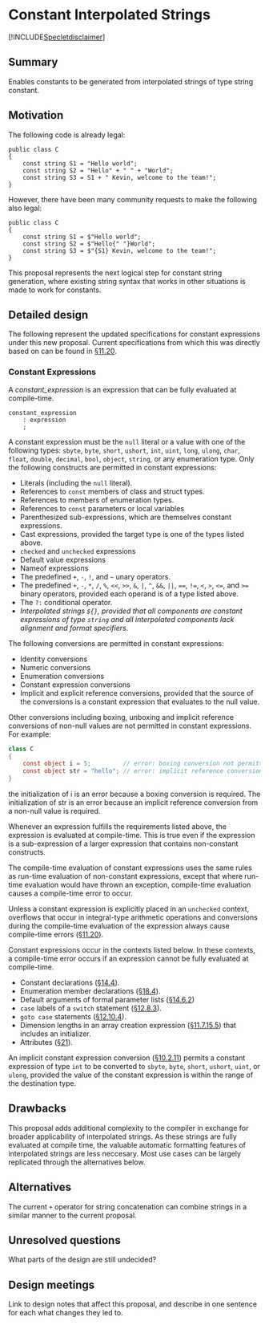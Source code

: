 # Constant Interpolated Strings

[!INCLUDE[Specletdisclaimer](../../docs-includes/speclet-disclaimer.md)]

## Summary
[summary]: #summary

Enables constants to be generated from interpolated strings of type string constant.

## Motivation
[motivation]: #motivation

The following code is already legal:
```
public class C
{
    const string S1 = "Hello world";
    const string S2 = "Hello" + " " + "World";
    const string S3 = S1 + " Kevin, welcome to the team!";
}
```
However, there have been many community requests to make the following also legal:
```
public class C
{
    const string S1 = $"Hello world";
    const string S2 = $"Hello{" "}World";
    const string S3 = $"{S1} Kevin, welcome to the team!";
}
```
This proposal represents the next logical step for constant string generation, where existing string syntax that works in other situations is made to work for constants.

## Detailed design
[design]: #detailed-design

The following represent the updated specifications for constant expressions under this new proposal. Current specifications from which this was directly based on can be found in [§11.20](https://github.com/dotnet/csharpstandard/blob/draft-v6/standard/expressions.md#1120-constant-expressions).

### Constant Expressions

A *constant_expression* is an expression that can be fully evaluated at compile-time.

```antlr
constant_expression
    : expression
    ;
```

A constant expression must be the `null` literal or a value with one of  the following types: `sbyte`, `byte`, `short`, `ushort`, `int`, `uint`, `long`, `ulong`, `char`, `float`, `double`, `decimal`, `bool`, `object`, `string`, or any enumeration type. Only the following constructs are permitted in constant expressions:

*  Literals (including the `null` literal).
*  References to `const` members of class and struct types.
*  References to members of enumeration types.
*  References to `const` parameters or local variables
*  Parenthesized sub-expressions, which are themselves constant expressions.
*  Cast expressions, provided the target type is one of the types listed above.
*  `checked` and `unchecked` expressions
*  Default value expressions
*  Nameof expressions
*  The predefined `+`, `-`, `!`, and `~` unary operators.
*  The predefined `+`, `-`, `*`, `/`, `%`, `<<`, `>>`, `&`, `|`, `^`, `&&`, `||`, `==`, `!=`, `<`, `>`, `<=`, and `>=` binary operators, provided each operand is of a type listed above.
*  The `?:` conditional operator.
*  *Interpolated strings `${}`, provided that all components are constant expressions of type `string` and all interpolated components lack alignment and format specifiers.*

The following conversions are permitted in constant expressions:

*  Identity conversions
*  Numeric conversions
*  Enumeration conversions
*  Constant expression conversions
*  Implicit and explicit reference conversions, provided that the source of the conversions is a constant expression that evaluates to the null value.

Other conversions including boxing, unboxing and implicit reference conversions of non-null values are not permitted in constant expressions. For example:
```csharp
class C 
{
    const object i = 5;         // error: boxing conversion not permitted
    const object str = "hello"; // error: implicit reference conversion
}
```
the initialization of i is an error because a boxing conversion is required. The initialization of str is an error because an implicit reference conversion from a non-null value is required.

Whenever an expression fulfills the requirements listed above, the expression is evaluated at compile-time. This is true even if the expression is a sub-expression of a larger expression that contains non-constant constructs.

The compile-time evaluation of constant expressions uses the same rules as run-time evaluation of non-constant expressions, except that where run-time evaluation would have thrown an exception, compile-time evaluation causes a compile-time error to occur.

Unless a constant expression is explicitly placed in an `unchecked` context, overflows that occur in integral-type arithmetic operations and conversions during the compile-time evaluation of the expression always cause compile-time errors ([§11.20](https://github.com/dotnet/csharpstandard/blob/draft-v6/standard/expressions.md#1120-constant-expressions)).

Constant expressions occur in the contexts listed below. In these contexts, a compile-time error occurs if an expression cannot be fully evaluated at compile-time.

*  Constant declarations ([§14.4](https://github.com/dotnet/csharpstandard/blob/draft-v6/standard/classes.md#144-constants)).
*  Enumeration member declarations ([§18.4](https://github.com/dotnet/csharpstandard/blob/draft-v6/standard/enums.md#184-enum-members)).
*  Default arguments of formal parameter lists ([§14.6.2](https://github.com/dotnet/csharpstandard/blob/draft-v6/standard/classes.md#1462-method-parameters))
*  `case` labels of a `switch` statement ([§12.8.3](https://github.com/dotnet/csharpstandard/blob/draft-v6/standard/statements.md#1283-the-switch-statement)).
*  `goto case` statements ([§12.10.4](https://github.com/dotnet/csharpstandard/blob/draft-v6/standard/statements.md#12104-the-goto-statement)).
*  Dimension lengths in an array creation expression ([§11.7.15.5](https://github.com/dotnet/csharpstandard/blob/draft-v6/standard/expressions.md#117155-array-creation-expressions)) that includes an initializer.
*  Attributes ([§21](https://github.com/dotnet/csharpstandard/blob/draft-v6/standard/attributes.md#21-attributes)).

An implicit constant expression conversion ([§10.2.11](https://github.com/dotnet/csharpstandard/blob/draft-v6/standard/conversions.md#10211-implicit-constant-expression-conversions)) permits a constant expression of type `int` to be converted to `sbyte`, `byte`, `short`, `ushort`, `uint`, or `ulong`, provided the value of the constant expression is within the range of the destination type.

## Drawbacks
[drawbacks]: #drawbacks

This proposal adds additional complexity to the compiler in exchange for broader applicability of interpolated strings. As these strings are fully evaluated at compile time, the valuable automatic formatting features of interpolated strings are less neccesary. Most use cases can be largely replicated through the alternatives below.

## Alternatives
[alternatives]: #alternatives

The current `+` operator for string concatenation can combine strings in a similar manner to the current proposal.

## Unresolved questions
[unresolved]: #unresolved-questions

What parts of the design are still undecided?

## Design meetings

Link to design notes that affect this proposal, and describe in one sentence for each what changes they led to.


